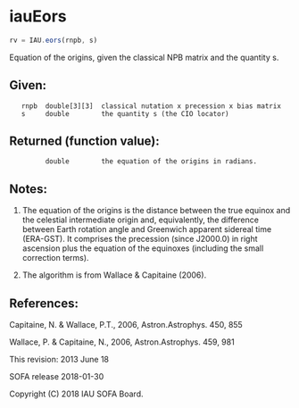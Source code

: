 # iauEors

```js
rv = IAU.eors(rnpb, s)
```

Equation of the origins, given the classical NPB matrix and the
quantity s.

## Given:
```
   rnpb  double[3][3]  classical nutation x precession x bias matrix
   s     double        the quantity s (the CIO locator)
```

## Returned (function value):
```
         double        the equation of the origins in radians.
```

## Notes:

1)  The equation of the origins is the distance between the true
    equinox and the celestial intermediate origin and, equivalently,
    the difference between Earth rotation angle and Greenwich
    apparent sidereal time (ERA-GST).  It comprises the precession
    (since J2000.0) in right ascension plus the equation of the
    equinoxes (including the small correction terms).

2)  The algorithm is from Wallace & Capitaine (2006).

## References:

   Capitaine, N. & Wallace, P.T., 2006, Astron.Astrophys. 450, 855

   Wallace, P. & Capitaine, N., 2006, Astron.Astrophys. 459, 981

This revision:  2013 June 18

SOFA release 2018-01-30

Copyright (C) 2018 IAU SOFA Board.